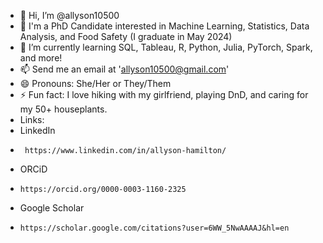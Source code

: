 - 👋 Hi, I’m @allyson10500
- 👀 I'm a PhD Candidate interested in Machine Learning, Statistics, Data Analysis, and Food Safety (I graduate in May 2024)
- 🌱 I’m currently learning SQL, Tableau, R, Python, Julia, PyTorch, Spark, and more!
- 📫 Send me an email at '<allyson10500@gmail.com>'
- 😄 Pronouns: She/Her or They/Them
- ⚡ Fun fact: I love hiking with my girlfriend, playing DnD, and caring for my 50+ houseplants.
- Links:
-   LinkedIn
-      https://www.linkedin.com/in/allyson-hamilton/
-   ORCiD
-     https://orcid.org/0000-0003-1160-2325
-   Google Scholar
-     https://scholar.google.com/citations?user=6WW_5NwAAAAJ&hl=en

<!---
allyson10500/allyson10500 is a ✨ special ✨ repository because its `README.md` (this file) appears on your GitHub profile.
You can click the Preview link to take a look at your changes.
--->
